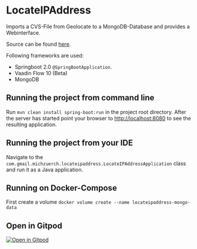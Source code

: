 LocateIPAddress
======================

Imports a CVS-File from Geolocate to a MongoDB-Database and provides a Webinterface.

Source can be found [here](https://gitlab.com/michzuerch/LocateIPAddress).

Following frameworks are used:
* Springboot 2.0 `@SpringBootApplication`.
* Vaadin Flow 10 (Beta)
* MongoDB

## Running the project from command line

Run `mvn clean install spring-boot:run` in the project root directory. After the server has started point your browser to [http://localhost:8080](http://localhost:8080) to see the resulting application.

## Running the project from your IDE

Navigate to the `com.gmail.michzuerch.locateipaddress.LocateIPAddressApplication` class and run it as a Java application.


## Running on Docker-Compose

First create a volume `docker volume create --name locateipaddress-mongo-data`

## Open in Gitpod

[![Open in Gitpod](https://gitpod.io/button/open-in-gitpod.svg)](https://gitpod.io/#https://github.com/michzuerch/LocateIPAddress)
